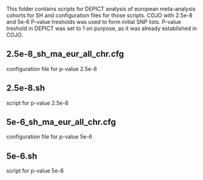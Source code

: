 This folder contains scripts for DEPICT analysis of european meta-analysis cohorts for SH and configuration files for those scripts.
COJO with 2.5e-8 and 5e-6 P-value tresholds was used to form initial SNP lists. 
P-value treshold in DEPICT was set to 1 on purpose, as it was already established in COJO.

## 2.5e-8_sh_ma_eur_all_chr.cfg
configuration file for p-value 2.5e-8 

## 2.5e-8.sh
script for p-value 2.5e-8 

## 5e-6_sh_ma_eur_all_chr.cfg
configuration file for p-value 5e-6

## 5e-6.sh
script for p-value 5e-6 
